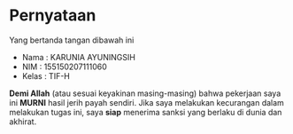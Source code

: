 # Pernyataan

Yang bertanda tangan dibawah ini

* Nama 		: KARUNIA AYUNINGSIH
* NIM 		: 155150207111060
* Kelas 	: TIF-H

**Demi Allah** (atau sesuai keyakinan masing-masing) bahwa pekerjaan saya ini **MURNI** hasil jerih payah sendiri. Jika saya melakukan kecurangan dalam melakukan tugas ini, saya **siap** menerima sanksi yang berlaku di dunia dan akhirat.
